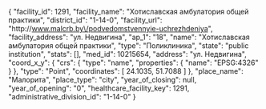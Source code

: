 {
    "facility_id": 1291,
    "facility_name": "Хотиславская амбулатория общей практики",
    "district_id": "1-14-0",
    "facility_url": "http:\/\/www.malcrb.by\/podvedomstvennyie-uchrezhdeniya",
    "facility_address": "ул. Недвигина",
    "ap_1": "18",
    "name": "Хотиславская амбулатория общей практики",
    "type": "Поликлиника",
    "state": "public institution",
    "stats": [],
    "med_id": 10215654,
    "address": "ул. Недвигина",
    "coord_x_y": {
        "crs": {
            "type": "name",
            "properties": {
                "name": "EPSG:4326"
            }
        },
        "type": "Point",
        "coordinates": [
            24.1035,
            51.7088
        ]
    },
    "place_name": "Малорита",
    "place_type": "city",
    "year_of_closing": null,
    "year_of_opening": "0",
    "healthcare_facility_key": 1291,
    "administrative_division_id": "1-14-0"
}